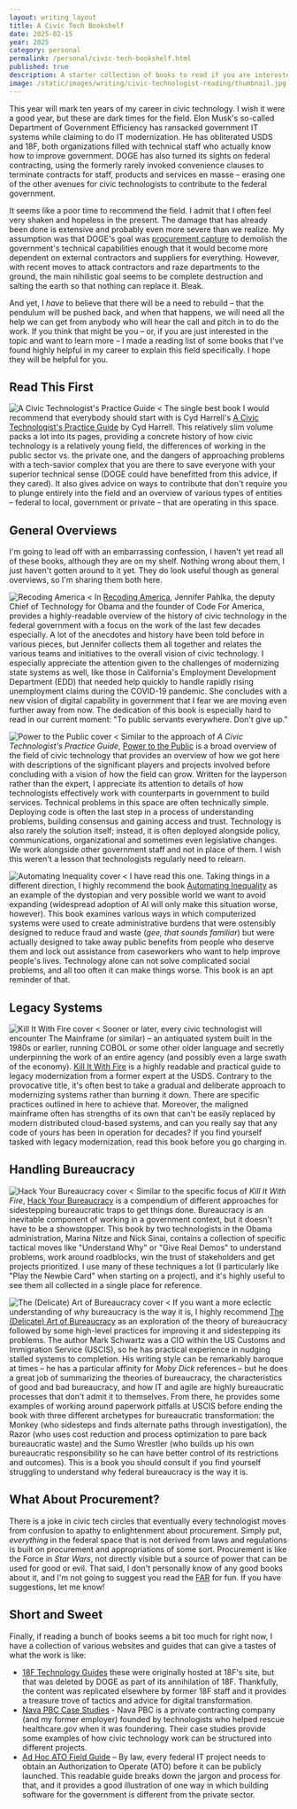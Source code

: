 ```yaml
---
layout: writing_layout
title: A Civic Tech Bookshelf
date: 2025-02-15
year: 2025
category: personal
permalink: /personal/civic-tech-bookshelf.html
published: true
description: A starter collection of books to read if you are interested in becoming a civic technologist.
image: /static/images/writing/civic-technologist-reading/thumbnail.jpg
---
```

This year will mark ten years of my career in civic technology. I wish it were a good year, but these are dark times for the field. Elon Musk's so-called Department of Government Efficiency has ransacked government IT systems while claiming to do IT modernization. He has obliterated USDS and 18F, both organizations filled with technical staff who actually know how to improve government. DOGE has also turned its sights on federal contracting, using the formerly rarely invoked convenience clauses to terminate contracts for staff, products and services en masse – erasing one of the other avenues for civic technologists to contribute to the federal government.

It seems like a poor time to recommend the field. I admit that I often feel very shaken and hopeless in the present. The damage that has already been done is extensive and probably even more severe than we realize. My assumption was that DOGE's goal was [procurement capture](https://www.anildash.com/2025/01/04/DOGE-procurement-capture/) to demolish the government's technical capabilities enough that it would become more dependent on external contractors and suppliers for everything. However, with recent moves to attack contractors and raze departments to the ground, the main nihilistic goal seems to be complete destruction and salting the earth so that nothing can replace it. Bleak.

And yet, I _have_ to believe that there will be a need to rebuild – that the pendulum will be pushed back, and when that happens, we will need all the help we can get from anybody who will hear the call and pitch in to do the work. If you think that might be you – or, if you are just interested in the topic and want to learn more – I made a reading list of some books that I've found highly helpful in my career to explain this field specifically. I hope they will be helpful for you.

## Read This First

![A Civic Technologist's Practice Guide <](/static/images/writing/civic-technologist-reading/civic-technologist-guide.jpg)
The single best book I would recommend that everybody should start with is Cyd Harrell's [A Civic Technologist's Practice Guide](https://www.kirkusreviews.com/book-reviews/cyd-harrell/a-civic-technologists-practice-guide/) by Cyd Harrell. This relatively slim volume packs a lot into its pages, providing a concrete history of how civic technology is a relatively young field, the differences of working in the public sector vs. the private one, and the dangers of approaching problems with a tech-savior complex that you are there to save everyone with your superior technical sense (DOGE could have benefitted from this advice, if they cared). It also gives advice on ways to contribute that don't require you to plunge entirely into the field and an overview of various types of entities – federal to local, government or private – that are operating in this space.

## General Overviews

I'm going to lead off with an embarrassing confession, I haven't yet read all of these books, although they are on my shelf. Nothing wrong about them, I just haven't gotten around to it yet. They do look useful though as general overviews, so I'm sharing them both here.

![Recoding America <](/static/images/writing/civic-technologist-reading/recoding-america.jpg)
In [Recoding America](https://www.recodingamerica.us/), Jennifer Pahlka, the deputy Chief of Technology for Obama and the founder of Code For America, provides a highly-readable overview of the history of civic technology in the federal government with a focus on the work of the last few decades especially. A lot of the anecdotes and history have been told before in various pieces, but Jennifer collects them all together and relates the various teams and initiatives to the overall vision of civic technology. I especially appreciate the attention given to the challenges of modernizing state systems as well, like those in California's Employment Development Department (EDD) that needed help quickly to handle rapidly rising unemployment claims during the COVID-19 pandemic. She concludes with a new vision of digital capability in government that I fear we are moving even further away from now. The dedication of this book is especially hard to read in our current moment: "To public servants everywhere. Don't give up." 

![Power to the Public cover <](/static/images/writing/civic-technologist-reading/power-to-public.jpg)
Similar to the approach of _A Civic Technologist's Practice Guide_, [Power to the Public](https://press.princeton.edu/books/ebook/9780691216638/power-to-the-public) is a broad overview of the field of civic technology that provides an overview of how we got here with descriptions of the significant players and projects involved before concluding with a vision of how the field can grow. Written for the layperson rather than the expert, I appreciate its attention to details of how technologists effectively work with counterparts in government to build services. Technical problems in this space are often technically simple. Deploying code is often the last step in a process of understanding problems, building consensus and gaining access and trust. Technology is also rarely the solution itself; instead, it is often deployed alongside policy, communications, organizational and sometimes even legislative changes. We work alongside other government staff and not in place of them. I wish this weren't a lesson that technologists regularly need to relearn.

![Automating Inequality cover <](/static/images/writing/civic-technologist-reading/automating-inequality.jpg)
I have read this one. Taking things in a different direction, I highly recommend the book [Automating Inequality](https://virginia-eubanks.com/automating-inequality/) as an example of the dystopian and very possible world we want to avoid expanding (widespread adoption of AI will only make this situation worse, however). This book examines various ways in which computerized systems were used to create administrative burdens that were ostensibly designed to reduce fraud and waste (_gee, that sounds familiar_) but were actually designed to take away public benefits from people who deserve them and lock out assistance from caseworkers who want to help improve people's lives. Technology alone can not solve complicated social problems, and all too often it can make things worse. This book is an apt reminder of that.

## Legacy Systems

![Kill It With Fire cover <](/static/images/writing/civic-technologist-reading/kill-it-with-fire.jpg)
Sooner or later, every civic technologist will encounter The Mainframe (or similar) – an antiquated system built in the 1980s or earlier, running COBOL or some other older language and secretly underpinning the work of an entire agency (and possibly even a large swath of the economy). [Kill It With Fire](https://nostarch.com/kill-it-fire) is a highly readable and practical guide to legacy modernization from a former expert at the USDS. Contrary to the provocative title, it's often best to take a gradual and deliberate approach to modernizing systems rather than burning it down. There are specific practices outlined in here to achieve that. Moreover, the maligned mainframe often has strengths of its own that can't be easily replaced by modern distributed cloud-based systems, and can you really say that any code of yours has been in operation for decades? If you find yourself tasked with legacy modernization, read this book before you go charging in.

## Handling Bureaucracy

![Hack Your Bureaucracy cover <](/static/images/writing/civic-technologist-reading/hack-your-bureaucracy.jpg)
Similar to the specific focus of _Kill It With Fire_, [Hack Your Bureaucracy](https://www.hackyourbureaucracy.com/) is a compendium of different approaches for sidestepping bureaucratic traps to get things done. Bureaucracy is an inevitable component of working in a government context, but it doesn't have to be a showstopper. This book by two technologists in the Obama administration, Marina Nitze and Nick Sinai, contains a collection of specific tactical moves like "Understand Why" or "Give Real Demos" to understand problems, work around roadblocks, win the trust of stakeholders and get projects prioritized. I use many of these techniques a lot (I particularly like "Play the Newbie Card" when starting on a project), and it's highly useful to see them all collected in a single place for reference. 

![The (Delicate) Art of Bureaucracy cover <](/static/images/writing/civic-technologist-reading/delicate-art-of-bureaucracy.jpg)
If you want a more eclectic understanding of _why_ bureaucracy is the way it is, I highly recommend [The (Delicate) Art of Bureaucracy](https://itrevolution.com/product/the-delicate-art-of-bureaucracy/) as an exploration of the theory of bureaucracy followed by some high-level practices for improving it and sidestepping its problems. The author Mark Schwartz was a CIO within the US Customs and Immigration Service (USCIS), so he has practical experience in nudging stalled systems to completion. His writing style can be remarkably baroque at times – he has a particular affinity for _Moby Dick_ references – but he does a great job of summarizing the theories of bureaucracy, the characteristics of good and bad bureaucracy, and how IT and agile are highly bureaucratic processes that don't admit it to themselves. From there, he provides some examples of working around paperwork pitfalls at USCIS before ending the book with three different archetypes for bureaucratic transformation: the Monkey (who sidesteps and finds alternate paths through investigation), the Razor (who uses cost reduction and process optimization to pare back bureaucratic waste) and the Sumo Wrestler (who builds up his own bureaucratic responsibility so he can have better control of its restrictions and outcomes). This is a book you should consult if you find yourself struggling to understand why federal bureaucracy is the way it is.

## What About Procurement?

There is a joke in civic tech circles that eventually every technologist moves from confusion to apathy to enlightenment about procurement. Simply put, _everything_ in the federal space that is not derived from laws and regulations is built on procurement and appropriations of some sort. Procurement is like the Force in _Star Wars_, not directly visible but a source of power that can be used for good or evil. That said, I don't personally know of any good books about it, and I'm not going to suggest you read the [FAR](https://www.acquisition.gov/browse/index/far) for fun. If you have suggestions, let me know!

## Short and Sweet

Finally, if reading a bunch of books seems a bit too much for right now, I have a collection of various websites and guides that can give a tastes of what the work is like:

- [18F Technology Guides](https://18f.org/guides/) these were originally hosted at 18F's site, but that was deleted by DOGE as part of its annihilation of 18F. Thankfully, the content was replicated elsewhere by former 18F staff and it provides a treasure trove of tactics and advice for digital transformation. 
- [Nava PBC Case Studies](https://www.navapbc.com/case-studies) - Nava PBC is a private contracting company (and my former employer) founded by technologists who helped rescue healthcare.gov when it was foundering. Their case studies provide some examples of how civic technology work can be structured into different projects.
- [Ad Hoc ATO Field Guide](https://adhoc.team/ato/) – By law, every federal IT project needs to obtain an Authorization to Operate (ATO) before it can be publicly launched. This readable guide breaks down the jargon and process for that, and it provides a good illustration of one way in which building software for the government is different from the private sector.
